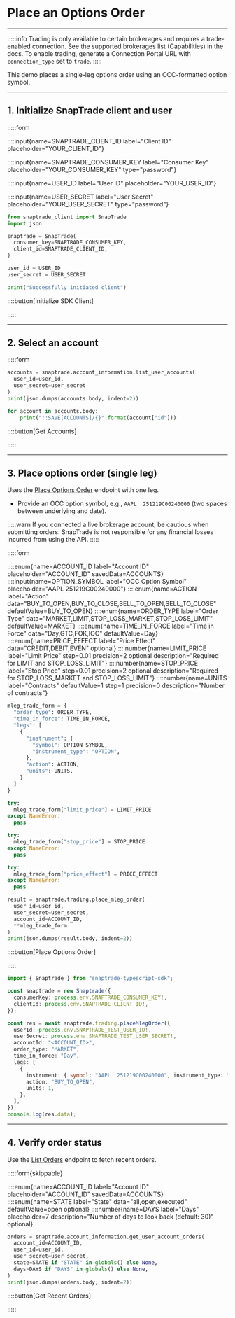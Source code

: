 # Place an Options Order

---

:::::info
Trading is only available to certain brokerages and requires a trade-enabled connection. See the supported brokerages list (Capabilities) in the docs. To enable trading, generate a Connection Portal URL with `connection_type` set to `trade`.
:::::

This demo places a single-leg options order using an OCC-formatted option symbol.

---

## 1. Initialize SnapTrade client and user

:::::form

::::input{name=SNAPTRADE_CLIENT_ID label="Client ID" placeholder="YOUR_CLIENT_ID"}

::::input{name=SNAPTRADE_CONSUMER_KEY label="Consumer Key" placeholder="YOUR_CONSUMER_KEY" type="password"}

::::input{name=USER_ID label="User ID" placeholder="YOUR_USER_ID"}

::::input{name=USER_SECRET label="User Secret" placeholder="YOUR_USER_SECRET" type="password"}

```python
from snaptrade_client import SnapTrade
import json

snaptrade = SnapTrade(
  consumer_key=SNAPTRADE_CONSUMER_KEY,
  client_id=SNAPTRADE_CLIENT_ID,
)

user_id = USER_ID
user_secret = USER_SECRET

print("Successfully initiated client")
```

::::button[Initialize SDK Client]

:::::

---

## 2. Select an account

:::::form

```python
accounts = snaptrade.account_information.list_user_accounts(
  user_id=user_id,
  user_secret=user_secret
)
print(json.dumps(accounts.body, indent=2))

for account in accounts.body:
    print("::SAVE[ACCOUNTS]/{}".format(account["id"]))
```

::::button[Get Accounts]

:::::

---

## 3. Place options order (single leg)

Uses the [Place Options Order](https://docs.snaptrade.com/reference/Trading/Trading_placeMlegOrder) endpoint with one leg.

- Provide an OCC option symbol, e.g., `AAPL  251219C00240000` (two spaces between underlying and date).

:::::warn
If you connected a live brokerage account, be cautious when submitting orders. SnapTrade is not responsible for any financial losses incurred from using the API.
:::::

:::::form

::::enum{name=ACCOUNT_ID label="Account ID" placeholder="ACCOUNT_ID" savedData=ACCOUNTS}
::::input{name=OPTION_SYMBOL label="OCC Option Symbol" placeholder="AAPL  251219C00240000"}
::::enum{name=ACTION label="Action" data="BUY_TO_OPEN,BUY_TO_CLOSE,SELL_TO_OPEN,SELL_TO_CLOSE" defaultValue=BUY_TO_OPEN}
::::enum{name=ORDER_TYPE label="Order Type" data="MARKET,LIMIT,STOP_LOSS_MARKET,STOP_LOSS_LIMIT" defaultValue=MARKET}
::::enum{name=TIME_IN_FORCE label="Time in Force" data="Day,GTC,FOK,IOC" defaultValue=Day}
::::enum{name=PRICE_EFFECT label="Price Effect" data="CREDIT,DEBIT,EVEN" optional}
::::number{name=LIMIT_PRICE label="Limit Price" step=0.01 precision=2 optional description="Required for LIMIT and STOP_LOSS_LIMIT"}
::::number{name=STOP_PRICE label="Stop Price" step=0.01 precision=2 optional description="Required for STOP_LOSS_MARKET and STOP_LOSS_LIMIT"}
::::number{name=UNITS label="Contracts" defaultValue=1 step=1 precision=0 description="Number of contracts"}

```python
mleg_trade_form = {
  "order_type": ORDER_TYPE,
  "time_in_force": TIME_IN_FORCE,
  "legs": [
    {
      "instrument": {
        "symbol": OPTION_SYMBOL,
        "instrument_type": "OPTION",
      },
      "action": ACTION,
      "units": UNITS,
    }
  ]
}

try:
  mleg_trade_form["limit_price"] = LIMIT_PRICE
except NameError:
  pass

try:
  mleg_trade_form["stop_price"] = STOP_PRICE
except NameError:
  pass

try:
  mleg_trade_form["price_effect"] = PRICE_EFFECT
except NameError:
  pass

result = snaptrade.trading.place_mleg_order(
  user_id=user_id,
  user_secret=user_secret,
  account_id=ACCOUNT_ID,
  **mleg_trade_form
)
print(json.dumps(result.body, indent=2))
```

::::button[Place Options Order]

:::::

```typescript
import { Snaptrade } from "snaptrade-typescript-sdk";

const snaptrade = new Snaptrade({
  consumerKey: process.env.SNAPTRADE_CONSUMER_KEY!,
  clientId: process.env.SNAPTRADE_CLIENT_ID!,
});

const res = await snaptrade.trading.placeMlegOrder({
  userId: process.env.SNAPTRADE_TEST_USER_ID!,
  userSecret: process.env.SNAPTRADE_TEST_USER_SECRET!,
  accountId: "<ACCOUNT_ID>",
  order_type: "MARKET",
  time_in_force: "Day",
  legs: [
    {
      instrument: { symbol: "AAPL  251219C00240000", instrument_type: "OPTION" },
      action: "BUY_TO_OPEN",
      units: 1,
    },
  ],
});
console.log(res.data);
```

---

## 4. Verify order status

Use the [List Orders](https://docs.snaptrade.com/reference/Account%20Information/AccountInformation_getUserAccountOrders) endpoint to fetch recent orders.

:::::form{skippable}

::::enum{name=ACCOUNT_ID label="Account ID" placeholder="ACCOUNT_ID" savedData=ACCOUNTS}
::::enum{name=STATE label="State" data="all,open,executed" defaultValue=open optional}
::::number{name=DAYS label="Days" placeholder=7 description="Number of days to look back (default: 30)" optional}

```python
orders = snaptrade.account_information.get_user_account_orders(
  account_id=ACCOUNT_ID,
  user_id=user_id,
  user_secret=user_secret,
  state=STATE if "STATE" in globals() else None,
  days=DAYS if "DAYS" in globals() else None,
)
print(json.dumps(orders.body, indent=2))
```

::::button[Get Recent Orders]

:::::
